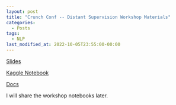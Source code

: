 ```yaml
---
layout: post
title: "Crunch Conf -- Distant Supervision Workshop Materials"
categories:
  - Posts
tags:
  - NLP
last_modified_at: 2022-10-05T23:55:00-00:00
---
```


[Slides](https://docs.google.com/presentation/d/1mTF9JvwBwVj27e9pKP7sQ7gOpb343YaeGr0Y0G7A9i0/edit?usp=sharing)

[Kaggle Notebook](https://www.kaggle.com/code/chrisswartml/smoker-not-smoker)

[Docs](https://github.com/NorskRegnesentral/skweak/wiki/Step-1:-Labelling-functions)

I will share the workshop notebooks later.